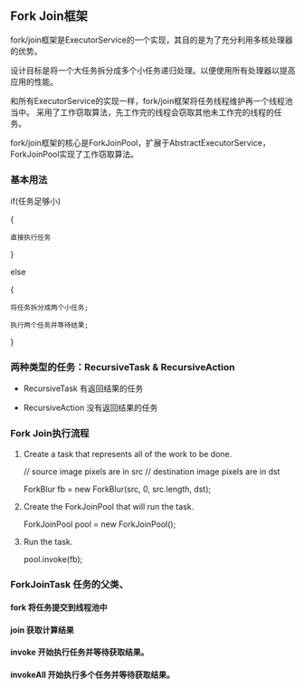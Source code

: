 ## Fork Join框架

fork/join框架是ExecutorService的一个实现，其目的是为了充分利用多核处理器的优势。

设计目标是将一个大任务拆分成多个小任务递归处理。以便使用所有处理器以提高应用的性能。


和所有ExecutorService的实现一样，fork/join框架将任务线程维护再一个线程池当中。
采用了工作窃取算法，先工作完的线程会窃取其他未工作完的线程的任务。

fork/join框架的核心是ForkJoinPool，扩展于AbstractExecutorService，ForkJoinPool实现了工作窃取算法。


### 基本用法

if(任务足够小)

{

    直接执行任务

}

else

{

    将任务拆分成两个小任务;

    执行两个任务并等待结果;

}


### 两种类型的任务：RecursiveTask & RecursiveAction
* RecursiveTask 有返回结果的任务

* RecursiveAction 没有返回结果的任务


### Fork Join执行流程

1. Create a task that represents all of the work to be done.

    // source image pixels are in src
    // destination image pixels are in dst

    ForkBlur fb = new ForkBlur(src, 0, src.length, dst);

2. Create the ForkJoinPool that will run the task.

    ForkJoinPool pool = new ForkJoinPool();

3. Run the task.

    pool.invoke(fb);




### ForkJoinTask 任务的父类、

#### fork 将任务提交到线程池中

#### join 获取计算结果

#### invoke 开始执行任务并等待获取结果。

#### invokeAll 开始执行多个任务并等待获取结果。








